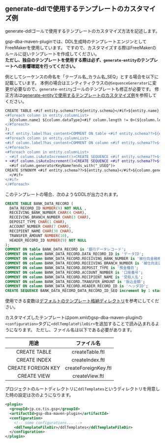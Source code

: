 ## generate-ddlで使用するテンプレートのカスタマイズ例

generate-ddlゴールで使用するテンプレートのカスタマイズ方法を記述します。

gsp-dba-maven-pluginでは、DDL生成時のテンプレートエンジンとしてFreeMakerを使用しています。
ですので、カスタマイズする際はFreeMakerのルールに従いテンプレートを作成してください。<br />
**ただし、独自のテンプレートを使用する際は必ず、`generate-entity`のテンプレートへの影響確認を行ってください。**

例としてシーケンスの命名を「テーブル名_カラム名_SEQ」とする場合を以下に記載しています。
本例の場合はエンティティクラスの`@SequenceGenerator`に変更が必要なので、`generate-entity`ゴールのテンプレートも修正が必要です。
修正方法は[generate-entityで使用するテンプレートのカスタマイズ例](./custom-EntityTemplate.md)を参照してください。

```diff
CREATE TABLE <#if entity.schema??>${entity.schema}</#if>${entity.name} (
<#foreach column in entity.columnList>
  ${column.name} ${column.dataType}<#if column.length != 0>(${column.length}<#if column.scale != 0>,${column.scale}</#if><#if lengthSemantics==LengthSemantics.CHAR && (column.dataType == "VARCHAR2" || column.dataType == "CHAR")> CHAR</#if>)</#if><#if column.isArray()> ARRAY</#if><#if column.defaultValue?has_content> DEFAULT ${column.defaultValue} </#if><#if !column.isNullable()> NOT NULL </#if><#if column_has_next>,</#if>
</#foreach>
);
<#if entity.label?has_content>COMMENT ON table <#if entity.schema??>${entity.schema}</#if>${entity.name} is '${entity.label}';</#if>
<#foreach column in entity.columnList>
<#if column.label?has_content>COMMENT ON column <#if entity.schema??>${entity.schema}</#if>${entity.name}.${column.name} is '${column.label}';</#if>
</#foreach>
<#foreach column in entity.columnList>
- <#if column.isAutoIncrement()>CREATE SEQUENCE <#if entity.schema??>${entity.schema}</#if>${column.generatorKeyName} increment by 1 start with 1;
+ <#if column.isAutoIncrement()>CREATE SEQUENCE <#if entity.schema??>${entity.schema}</#if>${entity.name}_${column.generatorKeyName} increment by 1 start with 1;
  <#if column.generatorKeyName?ends_with("_USEQ")>
CREATE SYNONYM <#if entity.schema??>${entity.schema}</#if>${column.generatorKeyName?replace("_USEQ", "_SEQ")} FOR ${column.generatorKeyName};
  </#if>
</#if>
</#foreach>
```

このテンプレートの場合、次のようなDDLが出力されます。

```sql
CREATE TABLE BANK_DATA_RECORD (
  DATA_RECORD_ID NUMBER(9) NOT NULL ,
  RECEIVING_BANK_NUMBER CHAR(4 CHAR),
  RECEIVING_BRANCH_NUMBER CHAR(3 CHAR),
  DEPOSIT_TYPE CHAR(1 CHAR),
  ACCOUNT_NUMBER CHAR(7 CHAR),
  RECIPIENT_NAME CHAR(30 CHAR),
  TRANSFER_AMOUNT NUMBER(10),
  HEADER_RECORD_ID NUMBER(9) NOT NULL
);
COMMENT ON table BANK_DATA_RECORD is '銀行データレコード';
COMMENT ON column BANK_DATA_RECORD.DATA_RECORD_ID is 'データID';
COMMENT ON column BANK_DATA_RECORD.RECEIVING_BANK_NUMBER is '被仕向金融機関番号';
COMMENT ON column BANK_DATA_RECORD.RECEIVING_BRANCH_NUMBER is '被仕向支店番号';
COMMENT ON column BANK_DATA_RECORD.DEPOSIT_TYPE is '預金種目';
COMMENT ON column BANK_DATA_RECORD.ACCOUNT_NUMBER is '口座番号';
COMMENT ON column BANK_DATA_RECORD.RECIPIENT_NAME is '受取人名';
COMMENT ON column BANK_DATA_RECORD.TRANSFER_AMOUNT is '振込金額';
COMMENT ON column BANK_DATA_RECORD.HEADER_RECORD_ID is 'ヘッダID';
CREATE SEQUENCE BANK_DATA_RECORD_DATA_RECORD_ID_SEQ increment by 1 start with 1;
```

使用できる変数は[デフォルトのテンプレート格納ディレクトリ](../src/main/resources/jp/co/tis/gsp/tools/db/template)を参考にしてください。

カスタマイズしたテンプレートはpom.xmlのgsp-dba-maven-pluginの`<configuration>`タグに`<ddlTemplateFileDir>`を追加することで読み込まれるようになります。
ただし、ファイル名は以下である必要があります。

|用途|ファイル名|
|:-:|:-:|
|CREATE TABLE|createTable.ftl|
|CREATE INDEX|createIndex.ftl|
|CREATE FOREIGN KEY|createForeignKey.ftl|
|CREATE VIEW|createView.ftl|

プロジェクトのルートディレクトリに`ddlTemplates`というディレクトリを用意した時の設定は次のようになります。

```xml
<plugin>
  <groupId>jp.co.tis.gsp</groupId>
  <artifactId>gsp-dba-maven-plugin</artifactId>
  <configuration>
    <!-- some configurations... -->
    <ddlTemplateFileDir>/ddlTemplates</ddlTemplateFileDir>
  </configuration>
</plugin>
```

